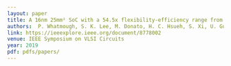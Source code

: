 ```yaml
---
layout: paper
title: A 16nm 25mm² SoC with a 54.5x flexibility-efficiency range from dual-core Arm Cortex-A53, to eFPGA, and cache-coherent accelerators 
authors:  P. Whatmough, S. K. Lee, M. Donato, H. C. Hsueh, S. Xi, U. Gupta, L. Pentecost, G. Ko, D. Brooks, and G.-Y. Wei 
link: https://ieeexplore.ieee.org/document/8778002
venue: IEEE Symposium on VLSI Circuits
year: 2019
pdf: pdfs/papers/
---
```

